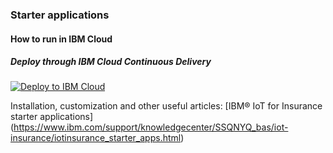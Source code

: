### Starter applications

#### How to run in IBM Cloud
##### Deploy through IBM Cloud Continuous Delivery

[![Deploy to IBM Cloud](https://bluemix.net/deploy/button.png)](https://bluemix.net/deploy?repository=https://github.com/MaeveOReilly/toolchain-fun)

Installation, customization and other useful articles:
[IBM® IoT for Insurance starter applications] (https://www.ibm.com/support/knowledgecenter/SSQNYQ_bas/iot-insurance/iotinsurance_starter_apps.html)

